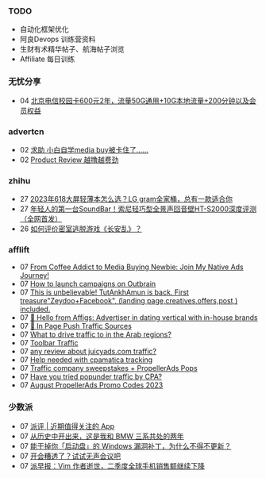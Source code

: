 ### TODO
-  自动化框架优化
-  阿良Devops 训练营资料
-  生财有术精华帖子、航海帖子浏览
-  Affiliate 每日训练

### 无忧分享
<!-- ruyo:START -->
-  04 [北京电信校园卡600元2年，流量50G通用+10G本地流量+200分钟以及会员权益](https://51.ruyo.net/18450.html)<!-- ruyo:END -->

### advertcn
<!-- advertcn:START -->
-  02 [求助 小白自学media buy被卡住了......](https://www.advertcn.com/forum.php?mod=viewthread&tid=111457)
-  02 [Product Review 越撸越费劲](https://www.advertcn.com/forum.php?mod=viewthread&tid=111454)<!-- advertcn:END -->

### zhihu
<!-- zhihu:START -->
-  27 [2023年618大屏轻薄本怎么选？LG gram全家桶，总有一款适合你](http://zhuanlan.zhihu.com/p/632641888?utm_campaign=rss&utm_medium=rss&utm_source=rss&utm_content=title)
-  27 [年轻人的第一台SoundBar！索尼轻巧型全景声回音壁HT-S2000深度评测（全网首发）](http://zhuanlan.zhihu.com/p/630990296?utm_campaign=rss&utm_medium=rss&utm_source=rss&utm_content=title)
-  26 [如何评价密室逃脱游戏《长安乱》？](http://www.zhihu.com/question/563950552/answer/3045961312?utm_campaign=rss&utm_medium=rss&utm_source=rss&utm_content=title)<!-- zhihu:END -->

### afflift
<!-- afflift:START -->
-  07 [From Coffee Addict to Media Buying Newbie: Join My Native Ads Journey!](https://afflift.com/f/threads/from-coffee-addict-to-media-buying-newbie-join-my-native-ads-journey.11401/)
-  07 [How to launch campaigns on Outbrain](https://afflift.com/f/threads/how-to-launch-campaigns-on-outbrain.8180/)
-  07 [This is unbelievable! TutAnkhAmun is back. First treasure&quot;Zeydoo+Facebook&quot;, &lpar;landing page,creatives,offers,post,&rpar; included.](https://afflift.com/f/threads/this-is-unbelievable-tutankhamun-is-back-first-treasure-zeydoo-facebook-landing-page-creatives-offers-post-included.11369/)
-  07 [👋 Hello from Affigs: Advertiser in dating vertical with in-house brands](https://afflift.com/f/threads/%F0%9F%91%8B-hello-from-affigs-advertiser-in-dating-vertical-with-in-house-brands.11414/)
-  07 [🔔 In Page Push Traffic Sources](https://afflift.com/f/threads/%F0%9F%94%94-in-page-push-traffic-sources.11395/)
-  07 [What to drive traffic to in the Arab regions?](https://afflift.com/f/threads/what-to-drive-traffic-to-in-the-arab-regions.9873/)
-  07 [Toolbar Traffic](https://afflift.com/f/threads/toolbar-traffic.11416/)
-  07 [any review about juicyads.com traffic?](https://afflift.com/f/threads/any-review-about-juicyads-com-traffic.10895/)
-  07 [Help needed with cpamatica tracking](https://afflift.com/f/threads/help-needed-with-cpamatica-tracking.11209/)
-  07 [Traffic company sweepstakes + PropellerAds Pops](https://afflift.com/f/threads/traffic-company-sweepstakes-propellerads-pops.11397/)
-  07 [Have you tried popunder traffic by CPA?](https://afflift.com/f/threads/have-you-tried-popunder-traffic-by-cpa.6522/)
-  07 [August PropellerAds Promo Codes 2023](https://afflift.com/f/threads/august-propellerads-promo-codes-2023.11410/)<!-- afflift:END -->

### 少数派
<!-- sspai:START -->
-  07 [派评 | 近期值得关注的 App](https://sspai.com/post/81850)
-  07 [从历史中开出来，这是我和 BMW 三系共处的两年](https://sspai.com/post/80462)
-  07 [能干掉你「启动盘」的 Windows 漏洞补丁，为什么不得不更新？](https://sspai.com/post/81836)
-  07 [开会糟透了？试试无声会议吧](https://sspai.com/post/81644)
-  07 [派早报：Vim 作者逝世，二季度全球手机销售额继续下降](https://sspai.com/post/81814)<!-- sspai:END -->
